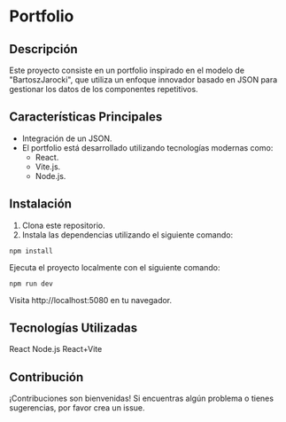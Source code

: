 # Portfolio

## Descripción

Este proyecto consiste en un portfolio inspirado en el modelo de "BartoszJarocki", que utiliza un enfoque innovador basado en JSON para gestionar los datos de los componentes repetitivos.

## Características Principales

- Integración de un JSON.
- El portfolio está desarrollado utilizando tecnologías modernas como:
  - React.
  - Vite.js.
  - Node.js.



 ## Instalación

1. Clona este repositorio.
2. Instala las dependencias utilizando el siguiente comando:

``
npm install
``

Ejecuta el proyecto localmente con el siguiente comando:

``
npm run dev
``

Visita http://localhost:5080 en tu navegador.

## Tecnologías Utilizadas

React
Node.js
React+Vite

## Contribución

¡Contribuciones son bienvenidas! Si encuentras algún problema o tienes sugerencias, por favor crea un issue.









